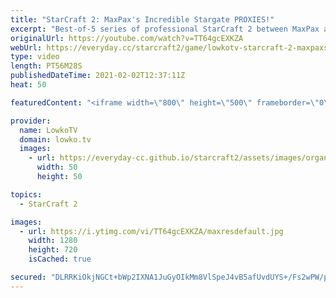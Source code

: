 ```yaml
---
title: "StarCraft 2: MaxPax's Incredible Stargate PROXIES!"
excerpt: "Best-of-5 series of professional StarCraft 2 between MaxPax and soul. MaxPax has been playing some awesome SC2 with a variety of build orders and strategies.  Support my work on Patreon: http://www.patreon.com/lowkotv Become a YouTube member: https://lowko.tv/join  My second channel: http://lowko.tv/morelowko"
originalUrl: https://youtube.com/watch?v=TT64gcEXKZA
webUrl: https://everyday.cc/starcraft2/game/lowkotv-starcraft-2-maxpaxs-incredible-stargate-proxies/
type: video
length: PT56M28S
publishedDateTime: 2021-02-02T12:37:11Z
heat: 50

featuredContent: "<iframe width=\"800\" height=\"500\" frameborder=\"0\" src=\"https://www.youtube.com/embed/TT64gcEXKZA\" allow=\"accelerometer; autoplay; encrypted-media; gyroscope; picture-in-picture\" allowfullscreen></iframe>"

provider:
  name: LowkoTV
  domain: lowko.tv
  images:
    - url: https://everyday-cc.github.io/starcraft2/assets/images/organizations/lowko.tv-50x50.jpg
      width: 50
      height: 50

topics:
  - StarCraft 2

images:
  - url: https://i.ytimg.com/vi/TT64gcEXKZA/maxresdefault.jpg
    width: 1280
    height: 720
    isCached: true

secured: "DLRRKiOkjNGCt+bWp2IXNA1JuGyOIkMm8VlSpeJ4vB5afUvdUYS+/Fs2wPW/pPgNnmTMytvsBUXJHqmLeXI8FnPPioZnejs393jWl7YgDJnQt6BiuIsiUo+0TOxPT2hjEVzG5O7ItcW8V907V3z1/cknz3cS4B2tT3HSoKqigt3iVCBENrGKc8L7LmnUgFp5YRAkzqoVAG7lcKyYtpP9TvSIHmLyCePBHxg0IVs0JGHPsb3dgFTFDuGeqToPTFo37c+T/E7uBQcqOWbcEZBiCoFz+CajrocvPlKBI47HAcj0S1KC/Xks1IFm4rknH6jclAkBrAA29Pk/JDSUVqNkjRUvgXbVq6DHKqL/NSsKmAGFSFKc38n6ycRJCpVxDAdF1YUanHn+PjLJSF3lTd6G5qDSdYheGKzIPdzA5iUahm7Tyv2dYcUiCUGtHp+zOIDm;5w4v0j+x3BJDVJ0VBDmO7g=="
---
```


